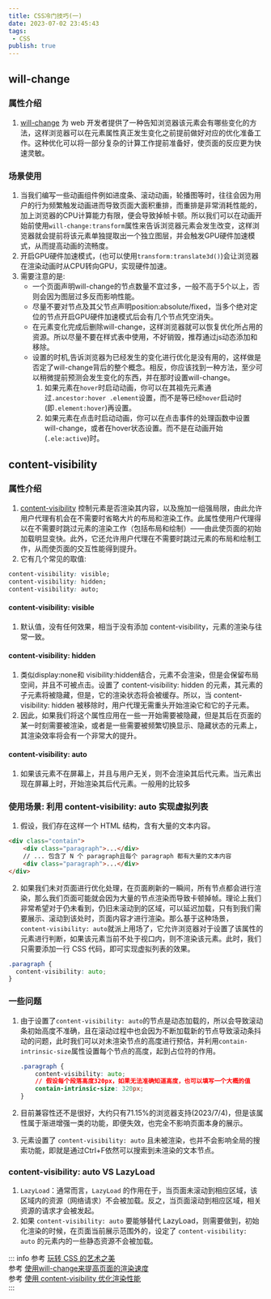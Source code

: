 ```yaml
---
title: CSS冷门技巧(一)
date: 2023-07-02 23:45:43
tags:
 - CSS
publish: true
---
```


## will-change

### 属性介绍

1. [will-change](https://developer.mozilla.org/zh-CN/docs/Web/CSS/will-change) 为 web 开发者提供了一种告知浏览器该元素会有哪些变化的方法，这样浏览器可以在元素属性真正发生变化之前提前做好对应的优化准备工作。这种优化可以将一部分复杂的计算工作提前准备好，使页面的反应更为快速灵敏。

### 场景使用

1. 当我们编写一些动画组件例如进度条、滚动动画，轮播图等时，往往会因为用户的行为频繁触发动画进而导致页面大面积重排，而重排是非常消耗性能的，加上浏览器的CPU计算能力有限，便会导致掉帧卡顿。所以我们可以在动画开始前使用`will-change:transform`属性来告诉浏览器元素会发生改变，这样浏览器就会提前将该元素单独提取出一个独立图层，并会触发GPU硬件加速模式，从而提高动画的流畅度。
2. 开启GPU硬件加速模式，(也可以使用`transform:translate3d()`)会让浏览器在渲染动画时从CPU转向GPU，实现硬件加速。
3. 需要注意的是:  
    - 一个页面声明will-change的节点数量不宜过多，一般不高于5个以上，否则会因为图层过多反而影响性能。
    - 尽量不要对节点及其父节点声明position:absolute/fixed，当多个绝对定位的节点开启GPU硬件加速模式后会有几个节点凭空消失。
    - 在元素变化完成后删除will-change，这样浏览器就可以恢复优化所占用的资源。所以尽量不要在样式表中使用，不好销毁，推荐通过js动态添加和移除。
    - 设置的时机,告诉浏览器为已经发生的变化进行优化是没有用的，这样做是否定了will-change背后的整个概念。相反，你应该找到一种方法，至少可以稍微提前预测会发生变化的东西，并在那时设置will-change。
      1. 如果元素在`hover`时启动动画，你可以在其祖先元素通过`.ancestor:hover .element`设置，而不是等已经`hover`启动时(即`.element:hover`)再设置。
      2. 如果元素在点击时启动动画，你可以在点击事件的处理函数中设置will-change，或者在hover状态设置。而不是在动画开始(`.ele:active`)时。

## content-visibility

### 属性介绍

1. [content-visibility](https://developer.mozilla.org/zh-CN/docs/Web/CSS/content-visibility) 控制元素是否渲染其内容，以及施加一组强局限，由此允许用户代理有机会在不需要时省略大片的布局和渲染工作。此属性使用户代理得以在不需要时跳过元素的渲染工作（包括布局和绘制）——由此使页面的初始加载明显变快。此外，它还允许用户代理在不需要时跳过元素的布局和绘制工作，从而使页面的交互性能得到提升。
2. 它有几个常见的取值:  

  ```css
  content-visibility: visible; 
  content-visibility: hidden; 
  content-visibility: auto;
  ```

#### content-visibility: visible

1. 默认值，没有任何效果，相当于没有添加 content-visibility，元素的渲染与往常一致。

#### content-visibility: hidden

1. 类似display:none和 visibility:hidden结合，元素不会渲染，但是会保留布局空间，并且不可被点击。设置了 content-visibility: hidden 的元素，其元素的子元素将被隐藏，但是，它的渲染状态将会被缓存。所以，当 content-visibility: hidden 被移除时，用户代理无需重头开始渲染它和它的子元素。
2. 因此，如果我们将这个属性应用在一些一开始需要被隐藏，但是其后在页面的某一时刻需要被渲染，或者是一些需要被频繁切换显示、隐藏状态的元素上，其渲染效率将会有一个非常大的提升。

#### content-visibility: auto

1. 如果该元素不在屏幕上，并且与用户无关，则不会渲染其后代元素。当元素出现在屏幕上时，开始渲染其后代元素。一般用的比较多

### 使用场景: 利用 content-visibility: auto 实现虚拟列表

1. 假设，我们存在这样一个 HTML 结构，含有大量的文本内容。

```html
<div class="contain">
    <div class="paragraph">...</div>
    // ... 包含了 N 个 paragraph且每个 paragraph 都有大量的文本内容
    <div class="paragraph">...</div>
</div>
```

2. 如果我们未对页面进行优化处理，在页面刷新的一瞬间，所有节点都会进行渲染，那么我们页面可能就会因为大量的节点渲染而导致卡顿掉帧。理论上我们非常希望对于仍未看到，仍旧未滚动到的区域，可以延迟加载，只有到我们需要展示、滚动到该处时，页面内容才进行渲染。那么基于这种场景，
`content-visibility: auto`就派上用场了，它允许浏览器对于设置了该属性的元素进行判断，如果该元素当前不处于视口内，则不渲染该元素。此时，我们只需要添加一行 CSS 代码，即可实现虚拟列表的效果。

```css
.paragraph {
  content-visibility: auto;
}
```

### 一些问题

1. 由于设置了`content-visibility: auto`的节点是动态加载的，所以会导致滚动条初始高度不准确，且在滚动过程中也会因为不断加载新的节点导致滚动条抖动的问题，此时我们可以对未渲染节点的高度进行预估，并利用`contain-intrinsic-size`属性设置每个节点的高度，起到占位符的作用。

    ```css
    .paragraph {
        content-visibility: auto;
        // 假设每个段落高度320px，如果无法准确知道高度，也可以填写一个大概的值
        contain-intrinsic-size: 320px;
    }
    ```

2. 目前兼容性还不是很好，大约只有71.15%的浏览器支持(2023/7/4)，但是该属性属于渐进增强一类的功能，即便​失效，也完全不影响页面本身的展示。
3. 元素设置了 `content-visibility: auto` 且未被渲染，也并不会影响全局的搜索功能，即就是通过Ctrl+F依然可以搜索到未渲染的文本节点。

### content-visibility: auto VS LazyLoad

1. `LazyLoad`：通常而言，`LazyLoad` 的作用在于，当页面未滚动到相应区域，该区域内的资源（网络请求）不会被加载。反之，当页面滚动到相应区域，相关资源的请求才会被发起。
2. 如果 `content-visibility: auto` 要能够替代 LazyLoad，则需要做到，初始化渲染的时候，在页面当前展示范围外的，设定了 `content-visibility: auto` 的元素内的一些静态资源不会被加载。

::: info
参考 [玩转 CSS 的艺术之美](https://juejin.cn/book/6850413616484040711/section/6850413616580657159?scrollMenuIndex=1)  
参考 [使用will-change来提高页面的渲染速度](https://juejin.cn/post/7015387929870598158)  
参考 [使用 content-visibility 优化渲染性能](https://juejin.cn/post/7108921365628977166#heading-7)  
:::
